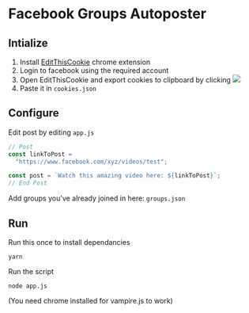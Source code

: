 # Facebook Groups Autoposter

## Intialize

1. Install [EditThisCookie](https://chrome.google.com/webstore/detail/editthiscookie/fngmhnnpilhplaeedifhccceomclgfbg?hl=en) chrome extension
2. Login to facebook using the required account
3. Open EditThisCookie and export cookies to clipboard by clicking <img src="https://i.imgur.com/qPRzb3k.png">
4. Paste it in `cookies.json`

## Configure

Edit post by editing `app.js`

```js
// Post
const linkToPost =
  "https://www.facebook.com/xyz/videos/test";

const post = `Watch this amazing video here: ${linkToPost}`;
// End Post

```

Add groups you've already joined in here: `groups.json`

## Run

Run this once to install dependancies
```
yarn
```

Run the script
```
node app.js
```

(You need chrome installed for vampire.js to work)